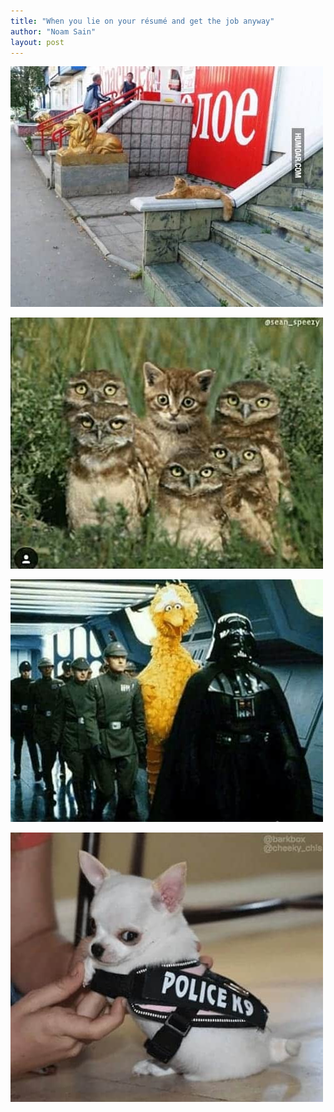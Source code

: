 ```yaml
---
title: "When you lie on your résumé and get the job anyway"
author: "Noam Sain"
layout: post
---
```


![](/assets/2018/2018-03-mighty-hunter.jpg)

![](/assets/2018/2018-03-owls.jpg)

![](/assets/2018/2018-03-star-wars.jpg)

![](/assets/2018/2018-03-k9.jpg)